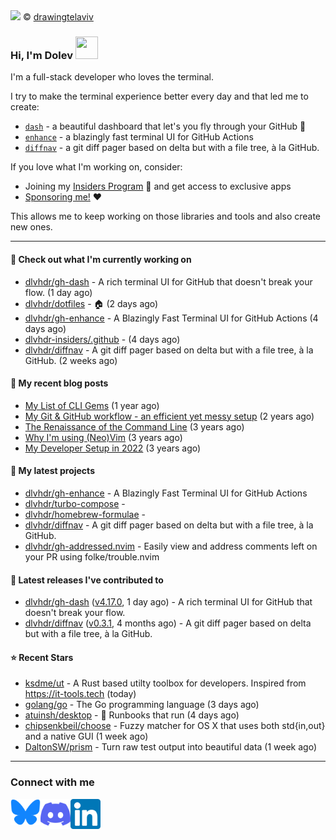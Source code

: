 <img src="https://user-images.githubusercontent.com/6196971/205364459-63d54329-d28a-403f-ac06-3baeb4685b46.jpg" />
© <a href="https://www.instagram.com/drawingtelaviv/">drawingtelaviv</a>

### Hi, I'm Dolev <img width="36px" height="36px" src="https://user-images.githubusercontent.com/1303154/88677602-1635ba80-d120-11ea-84d8-d263ba5fc3c0.gif" />

I'm a full-stack developer who loves the terminal.

I try to make the terminal experience better every day and that led me to create:
- [`dash`](https://gh-dash.dev) - a beautiful dashboard that let's you fly through your GitHub 🚀
- [`enhance`](https://gh-dash.dev/enhance) - a blazingly fast terminal UI for GitHub Actions
- [`diffnav`](https://github.com/dlvhdr/diffnav) - a git diff pager based on delta but with a file tree, à la GitHub.

If you love what I'm working on, consider:
- Joining my [Insiders Program](https://gh-dash.dev/insiders) 🌟 and get access to exclusive apps
- [Sponsoring me!](https://github.com/sponsors/dlvhdr) ❤️

This allows me to keep working on those libraries and tools and also create new ones.

---

#### 👷 Check out what I'm currently working on

- [dlvhdr/gh-dash](https://github.com/dlvhdr/gh-dash) - A rich terminal UI for GitHub that doesn&#39;t break your flow. (1 day ago)
- [dlvhdr/dotfiles](https://github.com/dlvhdr/dotfiles) - 🏠 (2 days ago)
- [dlvhdr/gh-enhance](https://github.com/dlvhdr/gh-enhance) - A Blazingly Fast Terminal UI for GitHub Actions (4 days ago)
- [dlvhdr-insiders/.github](https://github.com/dlvhdr-insiders/.github) -  (4 days ago)
- [dlvhdr/diffnav](https://github.com/dlvhdr/diffnav) - A git diff pager based on delta but with a file tree, à la GitHub. (2 weeks ago)

#### 📜 My recent blog posts

- [My List of CLI Gems](https://dlvhdr.me/posts/cli-tools) (1 year ago)
- [My Git &amp; GitHub workflow - an efficient yet messy setup](https://dlvhdr.me/posts/how-i-use-github) (2 years ago)
- [The Renaissance of the Command Line](https://dlvhdr.me/posts/the-renaissance-of-the-command-line) (3 years ago)
- [Why I&#39;m using (Neo)Vim](https://dlvhdr.me/posts/why-im-using-vim) (3 years ago)
- [My Developer Setup in 2022](https://dlvhdr.me/posts/dev-setup) (3 years ago)

#### 🌱 My latest projects

- [dlvhdr/gh-enhance](https://github.com/dlvhdr/gh-enhance) - A Blazingly Fast Terminal UI for GitHub Actions
- [dlvhdr/turbo-compose](https://github.com/dlvhdr/turbo-compose) - 
- [dlvhdr/homebrew-formulae](https://github.com/dlvhdr/homebrew-formulae) - 
- [dlvhdr/diffnav](https://github.com/dlvhdr/diffnav) - A git diff pager based on delta but with a file tree, à la GitHub.
- [dlvhdr/gh-addressed.nvim](https://github.com/dlvhdr/gh-addressed.nvim) - Easily view and address comments left on your PR using folke/trouble.nvim

#### 🔭 Latest releases I've contributed to

- [dlvhdr/gh-dash](https://github.com/dlvhdr/gh-dash) ([v4.17.0](https://github.com/dlvhdr/gh-dash/releases/tag/v4.17.0), 1 day ago) - A rich terminal UI for GitHub that doesn&#39;t break your flow.
- [dlvhdr/diffnav](https://github.com/dlvhdr/diffnav) ([v0.3.1](https://github.com/dlvhdr/diffnav/releases/tag/v0.3.1), 4 months ago) - A git diff pager based on delta but with a file tree, à la GitHub.

#### ⭐ Recent Stars

- [ksdme/ut](https://github.com/ksdme/ut) - A Rust based utilty toolbox for developers. Inspired from https://it-tools.tech (today)
- [golang/go](https://github.com/golang/go) - The Go programming language (3 days ago)
- [atuinsh/desktop](https://github.com/atuinsh/desktop) - 📖 Runbooks that run  (4 days ago)
- [chipsenkbeil/choose](https://github.com/chipsenkbeil/choose) - Fuzzy matcher for OS X that uses both std{in,out} and a native GUI (1 week ago)
- [DaltonSW/prism](https://github.com/DaltonSW/prism) - Turn raw test output into beautiful data (1 week ago)

---

### Connect with me

[<img align="left" alt="Bluesky" width="48px" src="icons/bluesky.svg" />][bluesky]

[<img align="left" alt="Discord" width="48px" src="icons/discord.svg" />][discord]

[<img align="left" alt="LinkedIn" width="48px" src="icons/linkedin.svg" />][linkedin]

[bluesky]: https://bsky.app/profile/dlvhdr.me
[discord]: https://discord.gg/SXNXp9NctV
[linkedin]: https://www.linkedin.com/in/dolev-hadar
